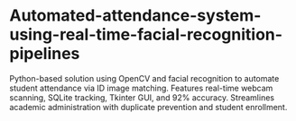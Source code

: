 # Automated-attendance-system-using-real-time-facial-recognition-pipelines
Python-based solution using OpenCV and facial recognition to automate student attendance via ID image matching. Features real-time webcam scanning, SQLite tracking, Tkinter GUI, and 92% accuracy. Streamlines academic administration with duplicate prevention and student enrollment.
